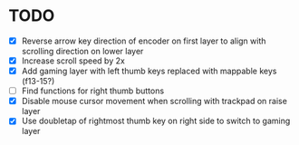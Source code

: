 # TODO

- [x] Reverse arrow key direction of encoder on first layer to align with scrolling direction on lower layer
- [x] Increase scroll speed by 2x
- [x] Add gaming layer with left thumb keys replaced with mappable keys (f13-15?)
- [ ] Find functions for right thumb buttons
- [x] Disable mouse cursor movement when scrolling with trackpad on raise layer
- [x] Use doubletap of rightmost thumb key on right side to switch to gaming layer 